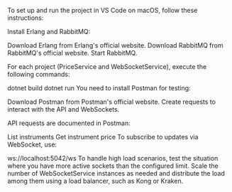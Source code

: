 To set up and run the project in VS Code on macOS, follow these instructions:

Install Erlang and RabbitMQ:

Download Erlang from Erlang's official website.
Download RabbitMQ from RabbitMQ's official website.
Start RabbitMQ.

For each project (PriceService and WebSocketService), execute the following commands:

dotnet build
dotnet run
You need to install Postman for testing:

Download Postman from Postman's official website.
Create requests to interact with the API and WebSockets.

API requests are documented in Postman:

List instruments
Get instrument price
To subscribe to updates via WebSocket, use:

ws://localhost:5042/ws
To handle high load scenarios, test the situation where you have more active sockets than the configured limit. Scale the number of WebSocketService instances as needed and distribute the load among them using a load balancer, such as Kong or Kraken.
